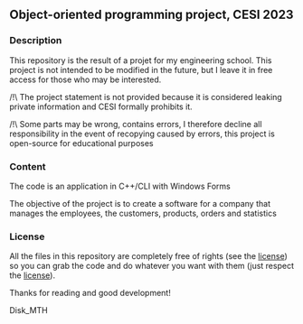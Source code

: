 ## Object-oriented programming project, CESI 2023

### Description

This repository is the result of a projet for my engineering school.
This project is not intended to be modified in the future,
but I leave it in free access for those who may be interested.

/!\ The project statement is not provided because it is considered leaking private information and CESI formally prohibits it.

/!\ Some parts may be wrong, contains errors, I therefore decline all responsibility in the event of recopying caused by errors, this project is open-source for educational purposes

### Content

The code is an application in C++/CLI with Windows Forms

The objective of the project is to create a software for a company that manages the employees, the customers, products, orders and statistics

### License

All the files in this repository are completely free of rights (see the [license](https://github.com/Disk-MTH/CESI-POO/blob/master/LICENSE)) so you can grab the code and do whatever you want with them (just respect the [license](https://github.com/Disk-MTH/CESI-POO/blob/master/LICENSE)).

Thanks for reading and good development!

Disk_MTH